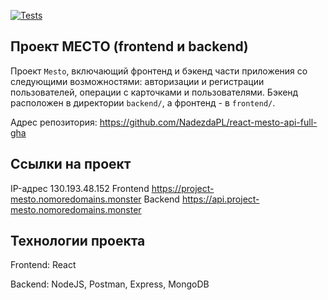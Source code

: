 [![Tests](https://github.com/yandex-praktikum/react-mesto-api-full-gha/actions/workflows/tests.yml/badge.svg)](https://github.com/yandex-praktikum/react-mesto-api-full-gha/actions/workflows/tests.yml)
## Проект МЕСТО (frontend и backend)
Проект `Mesto`, включающий фронтенд и бэкенд части приложения со следующими возможностями: авторизации и регистрации пользователей, операции с карточками и пользователями. Бэкенд расположен в директории `backend/`, а фронтенд - в `frontend/`. 

Адрес репозитория: https://github.com/NadezdaPL/react-mesto-api-full-gha

## Ссылки на проект

IP-адрес 130.193.48.152
Frontend https://project-mesto.nomoredomains.monster
Backend https://api.project-mesto.nomoredomains.monster

## Технологии проекта

Frontend: React

Backend: NodeJS, Postman, Express, MongoDB